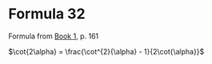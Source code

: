 # Formula 32

Formula from [Book 1](../../Buch1.md), p. 161

$\cot{2\alpha} = \frac{\cot^{2}{\alpha} - 1}{2\cot{\alpha}}$
